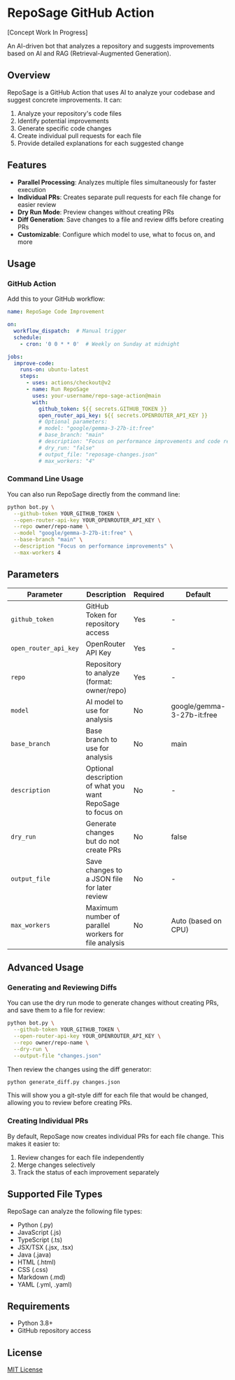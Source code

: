 # RepoSage GitHub Action


[Concept Work In Progress]

An AI-driven bot that analyzes a repository and suggests improvements based on AI and RAG (Retrieval-Augmented Generation).



## Overview

RepoSage is a GitHub Action that uses AI to analyze your codebase and suggest concrete improvements. It can:

1. Analyze your repository's code files
2. Identify potential improvements
3. Generate specific code changes
4. Create individual pull requests for each file
5. Provide detailed explanations for each suggested change

## Features

- **Parallel Processing**: Analyzes multiple files simultaneously for faster execution
- **Individual PRs**: Creates separate pull requests for each file change for easier review
- **Dry Run Mode**: Preview changes without creating PRs
- **Diff Generation**: Save changes to a file and review diffs before creating PRs
- **Customizable**: Configure which model to use, what to focus on, and more

## Usage

### GitHub Action

Add this to your GitHub workflow:

```yaml
name: RepoSage Code Improvement

on:
  workflow_dispatch:  # Manual trigger
  schedule:
    - cron: '0 0 * * 0'  # Weekly on Sunday at midnight

jobs:
  improve-code:
    runs-on: ubuntu-latest
    steps:
      - uses: actions/checkout@v2
      - name: Run RepoSage
        uses: your-username/repo-sage-action@main
        with:
          github_token: ${{ secrets.GITHUB_TOKEN }}
          open_router_api_key: ${{ secrets.OPENROUTER_API_KEY }}
          # Optional parameters:
          # model: "google/gemma-3-27b-it:free"
          # base_branch: "main"
          # description: "Focus on performance improvements and code readability"
          # dry_run: "false"
          # output_file: "reposage-changes.json"
          # max_workers: "4"
```

### Command Line Usage

You can also run RepoSage directly from the command line:

```bash
python bot.py \
  --github-token YOUR_GITHUB_TOKEN \
  --open-router-api-key YOUR_OPENROUTER_API_KEY \
  --repo owner/repo-name \
  --model "google/gemma-3-27b-it:free" \
  --base-branch "main" \
  --description "Focus on performance improvements" \
  --max-workers 4
```

## Parameters

| Parameter | Description | Required | Default |
|-----------|-------------|----------|---------|
| `github_token` | GitHub Token for repository access | Yes | - |
| `open_router_api_key` | OpenRouter API Key | Yes | - |
| `repo` | Repository to analyze (format: owner/repo) | Yes | - |
| `model` | AI model to use for analysis | No | google/gemma-3-27b-it:free |
| `base_branch` | Base branch to use for analysis | No | main |
| `description` | Optional description of what you want RepoSage to focus on | No | - |
| `dry_run` | Generate changes but do not create PRs | No | false |
| `output_file` | Save changes to a JSON file for later review | No | - |
| `max_workers` | Maximum number of parallel workers for file analysis | No | Auto (based on CPU) |

## Advanced Usage

### Generating and Reviewing Diffs

You can use the dry run mode to generate changes without creating PRs, and save them to a file for review:

```bash
python bot.py \
  --github-token YOUR_GITHUB_TOKEN \
  --open-router-api-key YOUR_OPENROUTER_API_KEY \
  --repo owner/repo-name \
  --dry-run \
  --output-file "changes.json"
```

Then review the changes using the diff generator:

```bash
python generate_diff.py changes.json
```

This will show you a git-style diff for each file that would be changed, allowing you to review before creating PRs.

### Creating Individual PRs

By default, RepoSage now creates individual PRs for each file change. This makes it easier to:

1. Review changes for each file independently
2. Merge changes selectively
3. Track the status of each improvement separately

## Supported File Types

RepoSage can analyze the following file types:
- Python (.py)
- JavaScript (.js)
- TypeScript (.ts)
- JSX/TSX (.jsx, .tsx)
- Java (.java)
- HTML (.html)
- CSS (.css)
- Markdown (.md)
- YAML (.yml, .yaml)

## Requirements

- Python 3.8+
- GitHub repository access

## License

[MIT License](LICENSE)
